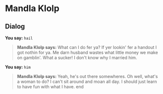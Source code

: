 # Mandla Klolp


## Dialog

**You say:** `hail`



>**Mandla Klolp says:** What can I do fer ya? If yer lookin' fer a handout I got nothin for ya. Me darn husband wastes what little money we make on gamblin'. What a sucker! I don't know why I married him.

**You say:** `him`



>**Mandla Klolp says:** Yeah, he's out there somewheres. Oh well, what's a woman to do? I can't sit around and moan all day. I should just learn to have fun with what I have.
end
